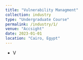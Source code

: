 ```yaml
---
title: "Vulnerability Managment"
collection: industry
type: "Undergraduate Course"
permalink: /industry/1/
venue: "Accsight"
date: 2023-01-01
location: "Cairo, Egypt"
---
```



- V

